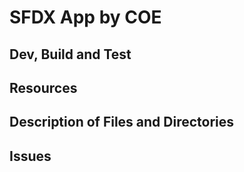 # SFDX  App by COE

## Dev, Build and Test


## Resources


## Description of Files and Directories


## Issues


